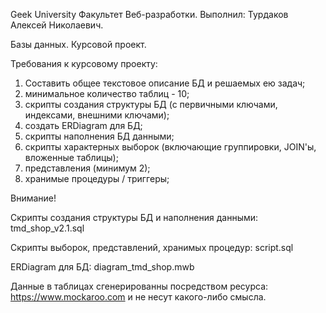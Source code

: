 Geek University Факультет Веб-разработки.
Выполнил: Турдаков Алексей Николаевич.

Базы данных. Курсовой проект.

Требования к курсовому проекту:
1. Составить общее текстовое описание БД и решаемых ею задач;
2. минимальное количество таблиц - 10;
3. скрипты создания структуры БД (с первичными ключами, индексами, внешними ключами);
4. создать ERDiagram для БД;
5. скрипты наполнения БД данными;
6. скрипты характерных выборок (включающие группировки, JOIN'ы, вложенные таблицы);
7. представления (минимум 2);
8. хранимые процедуры / триггеры;

Внимание!

Скрипты создания структуры БД и наполнения данными: tmd_shop_v2.1.sql

Скрипты выборок, представлений, хранимых процедур: script.sql

ERDiagram для БД: diagram_tmd_shop.mwb

Данные в таблицах сгенерированны посредством ресурса: https://www.mockaroo.com и не несут какого-либо смысла.
